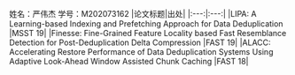 姓名：严伟杰 
学号：M202073162
|论文标题|出处|
|:---:|:---:|
|LIPA: A Learning-based Indexing and Prefetching Approach for Data Deduplication |MSST 19|
|Finesse: Fine-Grained Feature Locality based Fast Resemblance Detection for Post-Deduplication Delta Compression |FAST 19|
|ALACC: Accelerating Restore Performance of Data Deduplication Systems Using Adaptive Look-Ahead Window Assisted Chunk Caching |FAST 18|

